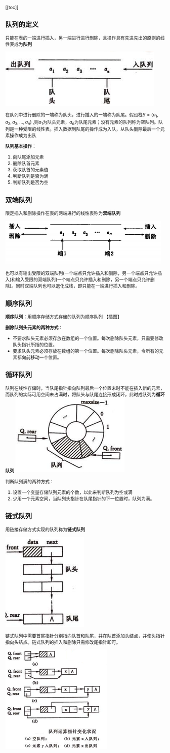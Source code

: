 
[[toc]]
## 队列的定义
只能在表的一端进行插入，另一端进行进行删除，且操作具有先进先出的原则的线性表成为**队列**

![tt](_images/队列_示意图.png "tt")

在队列中进行删除的一端称为队头，进行插入的一端称为队尾。假设栈$S=(a_1,a_2,a_3,...,a_n)$ ,则$a_1$为队头元素，$a_n$为队尾元素；没有元素的队列称为空队列。队列是一种受限的线性表。插入数据到队尾的操作成为入队，从队头删除最后一个元素操作成为出队

**队列基本操作**：
1. 向队尾添加元素
1. 删除队首元素
3. 获取队首的元素值
4. 判断队列是否为满
5. 判断队列是否为空
## 双端队列
限定插入和删除操作在表的两端进行的线性表称为**双端队列**

![tt](_images/队列_双端队列.png "tt")

也可以有输出受限的双端队列(一个端点只允许插入和删除，另一个端点只允许插入)和输入受限的双端队列(一个端点只允许插入和删除，另一个端点只允许删除)。同时双端队列也可以退化成栈，即只能在一端进行插入和删除。

## 顺序队列
**顺序队列**：用顺序存储方式存储的队列为顺序队列
【插图】

**删除队列头元素的两种方式**：
* 不要求队头元素必须存放在数组的一个位置。每次删除队头元素，只需要修改队头指针所指的位置。
* 要求队头元素必须存放在数组的第一个位置。每次删除队头元素，令所有的元素都向前移动一个位置。

## 循环队列
队列在线性存储时，当队尾指针指向队列最后一个位置末时不能在插入新的元素，而队列的实际可用空间未占满时，将队头与队尾连接形成闭环，此时成队列为**循环队列**
![tt](_images/队列_循环队列.png "tt")

判断队列满的两种方式：
1. 设置一个变量存储队列元素的个数，以此来判断队列为空或满
1. 少用一个元素空间，当队列头指针在队尾指针的下一位置时，队列为满。

## 链式队列
用链接存储方式实现的队列称为**链式队列**

![tt](_images/队列_链式队列.png "tt")

链式队列中需要首尾指针分别指向队首和队尾，并在队首添加头结点，并使头指针指向头结点。链式队列的插入和删除只需修改尾指针即可。

![tt](_images/队列_链式的操作.png "tt")

